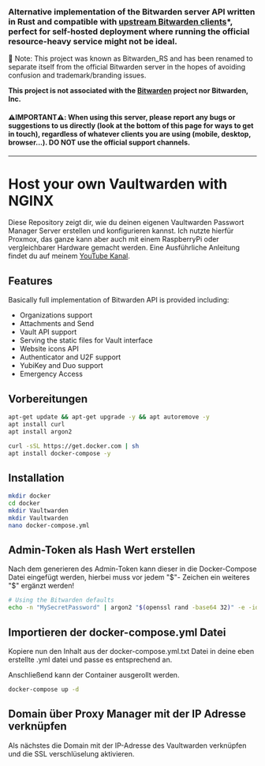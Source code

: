 ### Alternative implementation of the Bitwarden server API written in Rust and compatible with [upstream Bitwarden clients](https://bitwarden.com/download/)*, perfect for self-hosted deployment where running the official resource-heavy service might not be ideal.

📢 Note: This project was known as Bitwarden_RS and has been renamed to separate itself from the official Bitwarden server in the hopes of avoiding confusion and trademark/branding issues.

**This project is not associated with the [Bitwarden](https://bitwarden.com/) project nor Bitwarden, Inc.**

#### ⚠️**IMPORTANT**⚠️: When using this server, please report any bugs or suggestions to us directly (look at the bottom of this page for ways to get in touch), regardless of whatever clients you are using (mobile, desktop, browser...). DO NOT use the official support channels.

---


# Host your own Vaultwarden with NGINX

Diese Repository zeigt dir, wie du deinen eigenen Vaultwarden Passwort Manager Server erstellen und konfigurieren kannst. Ich nutzte hierfür Proxmox, das ganze kann aber auch mit einem RaspberryPi oder vergleichbarer Hardware gemacht werden.
Eine Ausführliche Anleitung findet du auf meinem [YouTube Kanal](https://www.youtube.com/@andreshardware).



## Features

Basically full implementation of Bitwarden API is provided including:

 * Organizations support
 * Attachments and Send
 * Vault API support
 * Serving the static files for Vault interface
 * Website icons API
 * Authenticator and U2F support
 * YubiKey and Duo support
 * Emergency Access
 

## Vorbereitungen
```sh
apt-get update && apt-get upgrade -y && apt autoremove -y
apt install curl
apt install argon2

curl -sSL https://get.docker.com | sh
apt install docker-compose -y
```

## Installation

```sh
mkdir docker
cd docker
mkdir Vaultwarden
mkdir Vaultwarden
nano docker-compose.yml
```

## Admin-Token als Hash Wert erstellen
Nach dem generieren des Admin-Token kann dieser in die Docker-Compose Datei eingefügt werden, hierbei muss vor jedem "$"- Zeichen ein weiteres "$" ergänzt werden!
```sh
# Using the Bitwarden defaults
echo -n "MySecretPassword" | argon2 "$(openssl rand -base64 32)" -e -id -k 65540 -t 3 -p 4
```


## Importieren der docker-compose.yml Datei

Kopiere nun den Inhalt aus der docker-compose.yml.txt Datei in deine eben erstellte .yml datei und passe es entsprechend an.

Anschließend kann der Container ausgerollt werden.

```sh
docker-compose up -d
```

## Domain über Proxy Manager mit der IP Adresse verknüpfen

Als nächstes die Domain mit der IP-Adresse des Vaultwarden verknüpfen und die SSL verschlüselung aktivieren.
